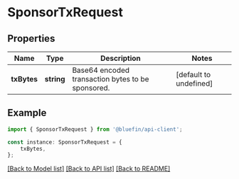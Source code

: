 # SponsorTxRequest


## Properties

Name | Type | Description | Notes
------------ | ------------- | ------------- | -------------
**txBytes** | **string** | Base64 encoded transaction bytes to be sponsored.  | [default to undefined]

## Example

```typescript
import { SponsorTxRequest } from '@bluefin/api-client';

const instance: SponsorTxRequest = {
    txBytes,
};
```

[[Back to Model list]](../README.md#documentation-for-models) [[Back to API list]](../README.md#documentation-for-api-endpoints) [[Back to README]](../README.md)
